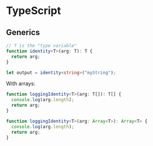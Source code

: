 # TypeScript

## Generics

```ts
// T is the "type variable"
function identity<T>(arg: T): T {
  return arg;
}

let output = identity<string>("myString");
```

With arrays:

```ts
function loggingIdentity<T>(arg: T[]): T[] {
  console.log(arg.length);
  return arg;
}

function loggingIdentity<T>(arg: Array<T>): Array<T> {
  console.log(arg.length);
  return arg;
}
```